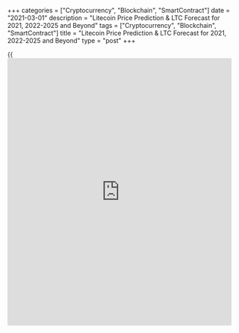 +++
categories = ["Cryptocurrency", "Blockchain", "SmartContract"]
date = "2021-03-01"
description = "Litecoin Price Prediction & LTC Forecast for 2021, 2022-2025 and Beyond"
tags = ["Cryptocurrency", "Blockchain", "SmartContract"]
title = "Litecoin Price Prediction & LTC Forecast for 2021, 2022-2025 and Beyond"
type = "post"
+++

{{<iframe id="large-banner" src="https://www.bounty.group/#slide=28.0" width="100%" height="600" scrolling="no" style="border: 0px solid rgb(216, 221, 230); border-radius: 3px;">}}

2021-03-03

2021-03-01

Litecoin Price Predictions: How It could go in 2021 and BeyondJana Kane

Litecoin cryptocurrency was up by more than 140% in 2020, despite a
recent drawdown that reduced the asset to about $50 per LTC. The
Litecoin price has been through a lot from its launch – going up and
down. Its price started at about $3 per LTC and has gone through a
number of bubble cycles or "alt seasons."

These contributed to a significant rise in the price before a minor
correction occurred. These price corrections do nothing to counter
Litecoin's strong price trajectory. As for the long-term Litecoin
prediction, the outlook suggests that Litecoin's potential is extremely
high. Eventually, Litecoin closed 2020 at $126.23 (on Coinmarketcap).
Will the price of Litecoin go up this year and in the years to come?
Let's find out!

The article covers the following subjects:

## A Bit of Litecoin History

Litecoin ([LTC][1]) is a so-called digital peer-to-peer currency
integrated into open-source software. Technically, the Litecoin project
is very similar to the Bitcoin system. Litecoin production and
transmission are based on an open-source encryption protocol. There is
no central control. With this in mind, all transactions, balances, and
expenses are managed by a peer-to-peer network. Litecoin is created on
the basis of a cryptological hash function, which in turn generates
blocks. Litecoin can be exchanged for Bitcoin and fiat money. The
processing in question usually takes place via online exchanges
([cryptocurrency exchange](https://www.playgroundfx.com/blog/best-cryptocurrency-exchange/)s).

Litecoin was created by a former Google employee, Charlie Lee, in 2011.
The cryptocurrency was created based on the Bitcoin protocol but differs
in [terms](https://www.fintechee.com/terms/) of the hash algorithm used. Furthermore, it also differs in
hard caps, block transaction times, and some other factors. Litecoin was
released via an open-source client on GitHub on October 7, 2011. On
October 13, 2011, 5 days later, the Litecoin network went live.

Lee's goal was to create a light version of Bitcoin with Litecoin.
Developers have always stated that you can consider Litecoin to be the
silver version of Bitcoin. Litecoin differs from Bitcoin in the
prioritization of the transaction confirmation rate, which is
approximately 2.5 minutes per block. However, the reality is that
Litecoin users will have to wait up to about 30 minutes for their
transaction to be processed due to network congestion.

## Why Is Litecoin an Attractive Investment Asset?

Litecoin is especially faster at handling payments than Bitcoin and is
an excellent, proven complementary alternative. It's a very cheap,
super-safe highway for making payments - especially when it comes to
micro-transactions, like, for example, when paying for a cup of coffee.
In addition, the Litecoin community is working on the implementation of
all kinds of new fintech gadgets that are actually intended for Bitcoin.
Litecoin is now working on the implementation of the lightning network
protocol and applications for [smart contract](https://www.letsplayfx.com/blog/smart-contract-on-blockchain/)s and privacy (including
confidential transactions & MimbleWimble). Litecoin is certainly light
and cheap, but above all in good hands with fantastic ambitions.
Litecoin has a bright future as a classic and reliable altcoin.

Most [investor](https://www.fintechee.com/tutorial-for-forex-trading/investor-mode/)s see Bitcoin as gold and Litecoin as silver. Litecoin was
developed as an alternative to Bitcoin and developed as a lightweight
that solved some shortcomings of Bitcoin. It is a classic altcoin with
more than 6 years of experience and development behind it. Software
updates and new tech can be easily added to Litecoin.

As with Bitcoin, there is also a built-in scarcity. In total, only 84
million Litecoin can be mined. Litecoin can be considered a much cheaper
and faster alternative. In fact, Litecoin is underestimated relative to
other cryptocurrencies. Bitcoin is slower and more expensive to use
compared to Litecoin.

The fact that Litecoin is fast and cheap has advantages, especially
since people in third world countries without bank accounts can still
get Litecoin cheaply and quickly.

### Why is Litecoin going up?

Litecoin is a superior alternative to fiat money when compared to
Ethereum. Ethereum was not developed as money, but it can certainly be
used as such. You could rather consider Ethereum to be crypto gas.

In addition, Ethereum is a much more difficult concept to grasp than
Litecoin. Litecoin is just digital p2p money with a built-in scarcity
that actually works faster as a transaction medium. This makes adoption
much easier and does not require much knowledge. Simply install the
wallet app on your smartphone, and you will have your own Swiss Litecoin
bank account with which you can actually conduct transactions almost
immediately. As the popularity and price of Bitcoin increase and,
therefore, the transaction costs rise, cheaper and faster alternatives
will be sought. This is Litecoin, baby.

## Other Interesting Facts

Litecoin has made a lot of progress and has even been included as a
means of payment in Venezuela's mainstream international payments
system. Via the Remesas remittance platform, foreigners can send
Litecoin to family members and friends in Venezuela who receive Bolivars
in their local bank account through Remesas. A commission of 15% is
charged, which means that the government in Venezuela secretly collects
Litecoin.

Another interesting fact is that the Litecoin Foundation has a 9.9%
share in the German WEG bank. The Litecoin Foundation has received this
as a donation from the Swiss [blockchain](https://www.letsplayfx.com/blog/trade-forex-with-bitcoin/) company TokenPay. Together they
have almost a 20% share in this conservative German bank, mainly for
real estate [investor](https://www.fintechee.com/tutorial-for-forex-trading/investor-mode/)s. Litecoin can thus be recognized in the long-term
as a possible cryptocurrency for buying real estate in Germany? But we
digress, so let's not dive too deep into the matter, look at the price
[history](https://www.fixpro.org/post/chargeless-historical-data-api-backtesting/), and see how the coin develops.

## Litecoin Price Analysis

Despite it not being a bullish period for cryptocurrencies until around
October 2020, Litecoin has performed reasonably well compared to its
competitors. Charlie Lee is clearly doing really well; he finally
introduced confidential transactions (CT). Like the privacy coins ZCash
and Monero, LTC’s confidential transactions will prevent replaceability,
scalability, and privacy issues.

The acceptance rate is also quite high. Very recently, the Litecoin logo
was even advertised on the UFC mat during a famous fight. It was a real
eye-catcher. Furthermore, a new shopping center in Singapore with an ATM
that accepts both Bitcoin and Litecoin has been installed. LTC price
prediction is very optimistic in the opinion of experts.

Experts expect the Litecoin future to be bright in 2021 due to all
integrations and partnerships. In addition, the Litecoin community is
very active, with all the upcoming developments. They will, of course,
keep the enthusiasts informed. There is a clear potential that Litecoin
will rise further and is certainly a tough competitor for the other
cryptos.

If Litecoin can break above its current price and hold on in the long-
run, the Litecoin forecast says it will finally retest its all-time
high. The maximum height for the Litecoin /US dollar rate is likely to
remain below $300 for much of the next year. What will Litecoin do in
the next 5 years?



## Litecoin Price Predictions by Crypto Experts

The cryptocurrency market is very volatile, which means that predicting
reliable prices of cryptocurrencies is indeed one of the most difficult
things to do. Let’s have a look at some recent expert publications
regarding their statement and LTC prediction and its market price. They
may give us food for thought about Litecoin coin review:

### Trading Beasts

A technical analysis performed by Trading Beasts predicted that by the
end of 2020, LTC might reach around $47 and that it is good for
investment in the long run. We now know that LTC closed December 31st,
2020, at $126.23 (on Coinmarketcap). That’s quite higher than predicted!

### Wallet Investor

Wallet Investor always has been frank and conservative in predicting all
cryptocurrencies. They have again come out with conservative Litecoin
price predictions, where they stated that LTC might reach $22.95 by the
end of last year. We guess no one expected the BTC boom! Shh. We didn’t
either.

### Long Forecast

According to a published Long Forecast research, the price of Litecoin
should have reached $55 by the end of 2020. Their Litecoin projection
growth forecast was a bit more optimistic than the previous two, but
still, they underestimated how much power Litecoin has.

### CoinPrice

Finally, someone who believed in LTC! CoinPrice predicted that the
Litecoin growth might reach as high as $124 by 2020. As we have seen
from the previous expert outlets, this was quite an optimistic
prediction, but they stood by it and were the most accurate of them all!
Nice work on that projected analysis, CoinPrice!

## Litecoin Technical Analysis

To provide a realistic Litecoin future price forecast, I will start the
LTC technical analysis with the study of the [historical](https://www.fintechee.com/services/historical-data-for-forex/) data of the[
LTC/USD][2] rate movements in the long term. Let us analyze the monthly
timeframe.

 ****

Let us define the global trend first. Litecoin, like the rest of the
cryptocurrency market, has been developing the bullish trend since March
2020. ****

There is the monthly chart of the Litecoin to US dollar price. Blue dots
mark the most significant trade volume in 2019–2020.

The earliest surge in the trader activity, which occurred in May 2019,
corresponds to the extended green candlestick. Its high forms a strong
resistance level at $146, marked with the green line. In December 2020,
the market price didn’t break it out.

In January, the Litecoin price was testing the level and broke it out
upside. In February, the LTC coin consolidated above. According to the
LTC/USD analysis, level 146 USD is a strong support zone currently.

### LTC price prediction for next three months

 ****

I should also take into account [Bollinger Bands](https://www.algotradesoft.org/custom-indicator/bollinger-bands.html) to perform a profound
LTC/USD analysis.

The local high in January 2021 is much higher than the upper band; next,
the price bounced off. A similar situation occurred in 2019, during the
previous growth wave. This is a typical signal that the coin is
overbought. Over the three weeks, the signal has appeared once again,
and Litecoin has already started a corrective price movement, which
could continue in the short-term outlook.

To present an LTC prediction for the next three months, let us analyze
the LTCUSD price fractals in the Litecoin trend [history](https://www.fixpro.org/post/chargeless-historical-data-api-backtesting/). The above chart
displays similar bullish fractals with three peaks. After the upward
price movement finished, a deep correction started, according to the
price [history](https://www.fixpro.org/post/chargeless-historical-data-api-backtesting/).

I have conventionally divided this market movement into three stages:

  * Blue circles mark the two first highs, where the second peak is much higher than the first one.

  * Green circles mark the final wave of the uptrend.

  * Red circles mark a smooth correction composed of seven waves.

 ****

The final wave of the green circle seems to have completed. It is clear
from the Fibonacci grid applied to the third wave.

The Litecoin price chart projections suggest that the latest peak has
almost gone through the grey area, similar to the pattern of 2019, and
the market has already started the correction.

Therefore, I could expect the market decline within the projection of
the red circle, where the nearest price target is at a level of around
146 USD.

### Monthly Litecoin price forecast for 2021

 ****

Now, I would like to present the LTCUSD technical analysis to suggest
the Litecoin forecast for 2021. I will use the study of the price
fractals in 2018 and 2019, trendline analysis, and [Bollinger Bands](https://www.algotradesoft.org/custom-indicator/bollinger-bands.html).

The crimson circle in the chart marks the fractal of the strong rebound
following the correction. Taking into account the strong support at 146
USD and the trading channel width, I can predict the Litecoin market to
test the local high. After that, the correction is likely to continue.

The next strong support zone, [historical](https://www.fintechee.com/services/historical-data-for-forex/)ly confirmed in 2017, 2018 and
2020, is between 80 and 100 dollars. The market is likely to retest
these levels in 2021.

Based on the [Bollinger Bands](https://www.algotradesoft.org/custom-indicator/bollinger-bands.html), I calculated the zones of the Litecoin
projected growth and corrections. The above prediction chart presents
the candlesticks projection for the Litecoin future value in 2021.

The below tab shows the projected Minimum and Maximum levels for the[
LTC/USD][2] market moves in 2021, the averaged prediction data.

 **Month**

|

 **LTCUSD price**  
  
---|---  
  
 **Low**

|

 **High**  
  
 **February 2021**

|

 **146**

|

 **246**  
  
 **March 2021**

|

 **132**

|

 **242**  
  
 **April 2021**

|

 **126**

|

 **230**  
  
 **May 2021**

|

 **147**

|

 **266**  
  
 **June 2021**

|

 **130**

|

 **238**  
  
 **July 2021**

|

 **112**

|

 **204**  
  
 **August 2021**

|

 **126**

|

 **220**  
  
 **September  2021**

|

 **107**

|

 **205**  
  
 **October 2021**

|

 **100**

|

 **171**  
  
 **November 2021**

|

 **91**

|

 **160**  
  
 **December 2021**

|

 **80**

|

 **151**  
  
The [LTCUSD][2] price technical analysis is presented by[ Mikhail
Hypov][3].

[Here, you can find [daily](https://www.fintecher.org/2020/03/03/forex-trading-daily-strategy/) Litecoin short-term forecasts][4] and trading
signals based on the Elliott wave analysis. ****

## Weekly Elliott wave Litecoin analysis as of 01.03.2021

The LTCUSD market should be developing a global standard zigzag composed
of three sub-waves A-B-C. The [daily](https://www.fintecher.org/2020/03/03/forex-trading-daily-strategy/) timeframe displays a bullish impulse
wave A. It is also clear that correction B finished as a bearish triple
zigzag [W]-[X]-[Y]-[X]-[Z]. Since March 2020, the market has been rising
in the upward impulse wave C composed of the sub-waves
[1]-[2]-[3]-[4]-[5]. Let us study the structure of the corrective wave
[4] in the eight-hour timeframe.

The market must have completed the impulse wave [3]. Therefore, the
corrective down wave [4] is forming as a simple zigzag. The first sub-
wave (A), which is an impulse, could be complete now. The market should
be rising in the corrective wave (B). The (B) correction could end at a
level of about 212.00, where wave (B) will reach the Fibonacci ratio of
61.8% of the impulse wave (A). One could enter a buy trade in the
current situation.

### Weekly [LTCUSD][2] trading plan:

Buy 165.17, TP 212.00

[ _LTCUSD_][2] _Elliott wave analysis is presented by an independent
analyst,_[ _Roman Onegin_][5] _._

## Litecoin Price Prediction: 2022 - 2023

The LTC price prediction is performed based on the fact that it is the
5th most appreciated cryptocurrency in the world. With its low
transaction costs and fast confirmations, LTC is really becoming the new
global payment standard for consumers and businesses worldwide. Litecoin
also reassures traders that costs are likely lower than they thought.
The processing fees are far less than those incurred by credit cards and
other forms of payments. Even the integration is free!

As Litecoin is steadily gaining more popularity, the acceptance ratio
might also increase. It is already high compared to the other newcomers.
We predict that the price is going to climb pretty high in the years
2022 and 2023, when it may have the power to reach the 900 dollar mark.

## Long Term Litecoin Price Prediction: 2025-2030

The third halving for Litecoin is set to take place in 2023. In doing
so, block rewards would be halved to 6.25 LTC. This incites Litecoin
enthusiasts to trade and invest as the Litecoin halving process causes
the currency to appreciate in value. Litecoin could even excel above its
competitors to become one of the most traded cryptocurrencies. As of
now, the rewards per block are [12.5 coins][6] and will decrease to 6.25
coins per block post halving.

As such, the prediction for Litecoin by 2025-2030 is that its projected
value could reach $1200. Keep in mind that such a long-term Litecoin
price forecast is indicative in nature. Forecasts for such a long time
are very approximate and are often no more than speculation.

## How Has the Price of Litecoin Changed Over Time?

The LTC price today is $187.84. This value is interactive, so you will
be able to see the price tomorrow right here in this article. On the
current CoinMarketCap [ranking](https://www.playgroundfx.com/blog/crypto-exchange-ranking/)s, Litecoin ranks #5, with a market cap of
$9,957,064,586 (January 3rd, 2021). The circulating Litecoin supply is
66,230,155 LTC, while the maximum stock is 84,000,000 LTC coins. The
Litecoin price hit its all-time high of $375.29 on December 19, 2017.
But in order to make the most reliable cryptocurrency predictions, it's
important not just to look ahead but also to look back at the [historical](https://www.fintechee.com/services/historical-data-for-forex/)
price performance of Litecoin. The current Litecoin price is quite
promising. Below you'll see how Litecoin performed over the years of its
existence:



## Is Litecoin a Good Investment?

Litecoin, buy or sell? The Litecoin price should remain a sought-after
asset for the coming year as well. In the past three months alone, the
currency is up 120 percent. Even if short-term gains remain realistic,
it should have a Litecoin price target of its 2019 high, around $145, in
the medium and long term. Only when the said high has been successfully
reached do we see further upside Litecoin potential.

The coronavirus pandemic is likely to remain at the heart of the markets
in 2021. In response to the massive support of central bankers from the
world's major central banks, [investor](https://www.fintechee.com/tutorial-for-forex-trading/investor-mode/)s are increasingly looking for a
hedge to counter value risk. Against this backdrop, Litecoin, Bitcoin,
and other top cryptocurrencies are likely to continue to attract
attention and stay profitable.

If Litecoin can break above its current price and hold on in the long-
run, the Litecoin forecast says it will finally retest its all-time
high. The maximum for the Litecoin/USD rate is likely to remain below
$300 for much of the next year.

Below is a prediction chart for 2021. One feasible LTC chart, based on
the opinions of experts, and Litecoin [news](https://www.letsplayfx.com/blog/forex-news-website/), could be as follows:

 **Month**

|

 **Open**

|

 **Low-High**

|

 **Close**

|

 **Mo,%**

|

 **Total,%**  
  
---|---|---|---|---|---  
  
2021  
  
Jan

|

124

|

124-265

|

241

|

94.4%

|

94.4%  
  
Feb

|

241

|

241-355

|

280

|

16.2%

|

126%  
  
Mar

|

280

|

280-348

|

325

|

16.1%

|

162%  
  
Apr

|

325

|

325-403

|

377

|

16.0%

|

204%  
  
May

|

377

|

377-468

|

437

|

15.9%

|

252%  
  
Jun

|

437

|

341-437

|

367

|

-16.0%

|

196%  
  
Jul

|

367

|

361-415

|

388

|

5.7%

|

213%  
  
Aug

|

388

|

388-482

|

450

|

16.0%

|

263%  
  
Sep

|

450

|

379-450

|

407

|

-9.6%

|

228%  
  
Oct

|

407

|

372-428

|

400

|

-1.7%

|

223%  
  
Nov

|

400

|

400-496

|

464

|

16.0%

|

274%  
  
Dec

|

464

|

363-464

|

390

|

-15.9%

|

215%  
  
## Litecoin Price Predictions FAQ

## Price chart of LTCUSD in real time mode

The content of this article reflects the author’s opinion and does not
necessarily reflect the official position of LiteForex. The material
published on this page is provided for informational purposes only and
should not be considered as the provision of investment advice for the
purposes of Directive 2004/39/EC.

Rate this article:

{{value}}

( {{count}} {{title}} )

   1. my.liteforex.com/trading/chart?symbol=ETHUSD
   2. my.liteforex.com/trading/chart?symbol=LTCUSD
   3. www.liteforex.com/blog/?author=72
   4. www.liteforex.com/en/blog/?author=80
   5. www.liteforex.com/blog/?author=80
   6. www.[Litecoin](https://www.playgroundfx.com/blog/litecoin-creator/)blockhalf.com/